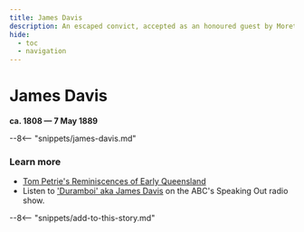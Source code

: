 ```yaml
---
title: James Davis 
description: An escaped convict, accepted as an honoured guest by Moreton Bay Aboriginals and named Duramboi
hide:
  - toc
  - navigation 
---
```


# James Davis 

**ca. 1808 — 7 May 1889**

--8<-- "snippets/james-davis.md"


### Learn more 

- [Tom Petrie's Reminiscences of Early Queensland](https://gutenberg.net.au/ebooks20/2000451h.html)
- Listen to ['Duramboi' aka James Davis](https://www.abc.net.au/listen/programs/speakingout/james-davis/9681656?utm_content=link&utm_medium=content_shared) on the ABC's Speaking Out radio show.

--8<-- "snippets/add-to-this-story.md"